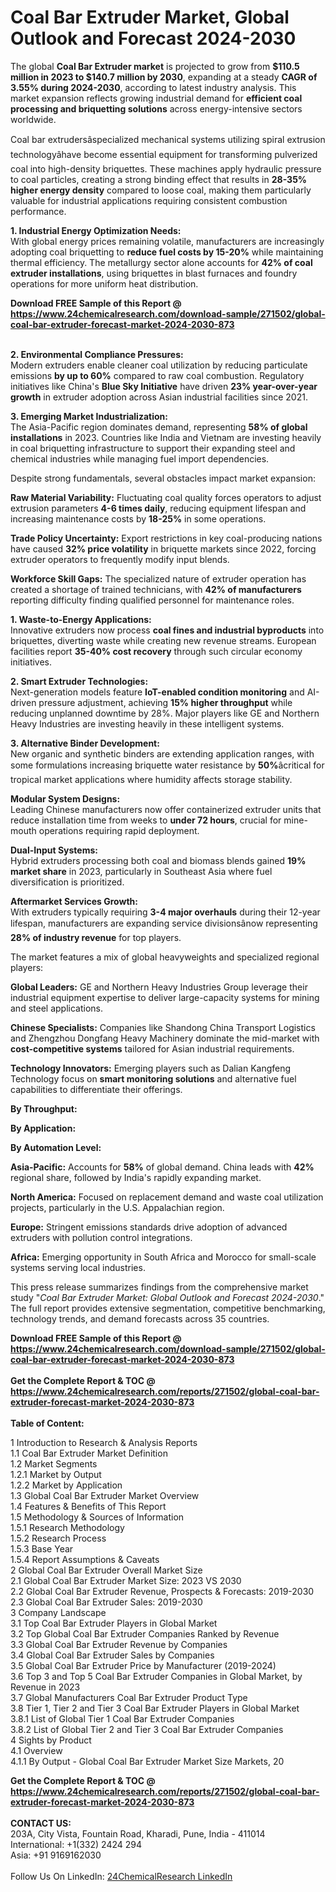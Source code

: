 <h1>Coal Bar Extruder Market, Global Outlook and Forecast 2024-2030</h1><p>The global <strong>Coal Bar Extruder market</strong> is projected to grow from <strong>$110.5 million in 2023 to $140.7 million by 2030</strong>, expanding at a steady <strong>CAGR of 3.55% during 2024-2030</strong>, according to latest industry analysis. This market expansion reflects growing industrial demand for <strong>efficient coal processing and briquetting solutions</strong> across energy-intensive sectors worldwide.</p><p>Coal bar extrudersâspecialized mechanical systems utilizing spiral extrusion technologyâhave become essential equipment for transforming pulverized coal into high-density briquettes. These machines apply hydraulic pressure to coal particles, creating a strong binding effect that results in <strong>28-35% higher energy density</strong> compared to loose coal, making them particularly valuable for industrial applications requiring consistent combustion performance.</p><p><strong>1. Industrial Energy Optimization Needs:</strong><br>
With global energy prices remaining volatile, manufacturers are increasingly adopting coal briquetting to <strong>reduce fuel costs by 15-20%</strong> while maintaining thermal efficiency. The metallurgy sector alone accounts for <strong>42% of coal extruder installations</strong>, using briquettes in blast furnaces and foundry operations for more uniform heat distribution.</p><div><b>Download FREE Sample of this Report @ 
            <a href="https://www.24chemicalresearch.com/download-sample/271502/global-coal-bar-extruder-forecast-market-2024-2030-873">
            https://www.24chemicalresearch.com/download-sample/271502/global-coal-bar-extruder-forecast-market-2024-2030-873</a></b></div><br><p><strong>2. Environmental Compliance Pressures:</strong><br>
Modern extruders enable cleaner coal utilization by reducing particulate emissions <strong>by up to 60%</strong> compared to raw coal combustion. Regulatory initiatives like China's <strong>Blue Sky Initiative</strong> have driven <strong>23% year-over-year growth</strong> in extruder adoption across Asian industrial facilities since 2021.</p><p><strong>3. Emerging Market Industrialization:</strong><br>
The Asia-Pacific region dominates demand, representing <strong>58% of global installations</strong> in 2023. Countries like India and Vietnam are investing heavily in coal briquetting infrastructure to support their expanding steel and chemical industries while managing fuel import dependencies.</p><p>Despite strong fundamentals, several obstacles impact market expansion:</p><p><strong>Raw Material Variability:</strong> Fluctuating coal quality forces operators to adjust extrusion parameters <strong>4-6 times daily</strong>, reducing equipment lifespan and increasing maintenance costs by <strong>18-25%</strong> in some operations.</p><p><strong>Trade Policy Uncertainty:</strong> Export restrictions in key coal-producing nations have caused <strong>32% price volatility</strong> in briquette markets since 2022, forcing extruder operators to frequently modify input blends.</p><p><strong>Workforce Skill Gaps:</strong> The specialized nature of extruder operation has created a shortage of trained technicians, with <strong>42% of manufacturers</strong> reporting difficulty finding qualified personnel for maintenance roles.</p><p><strong>1. Waste-to-Energy Applications:</strong><br>
Innovative extruders now process <strong>coal fines and industrial byproducts</strong> into briquettes, diverting waste while creating new revenue streams. European facilities report <strong>35-40% cost recovery</strong> through such circular economy initiatives.</p><p><strong>2. Smart Extruder Technologies:</strong><br>
Next-generation models feature <strong>IoT-enabled condition monitoring</strong> and AI-driven pressure adjustment, achieving <strong>15% higher throughput</strong> while reducing unplanned downtime by 28%. Major players like GE and Northern Heavy Industries are investing heavily in these intelligent systems.</p><p><strong>3. Alternative Binder Development:</strong><br>
New organic and synthetic binders are extending application ranges, with some formulations increasing briquette water resistance by <strong>50%</strong>âcritical for tropical market applications where humidity affects storage stability.</p><p><strong>Modular System Designs:</strong><br>
	Leading Chinese manufacturers now offer containerized extruder units that reduce installation time from weeks to <strong>under 72 hours</strong>, crucial for mine-mouth operations requiring rapid deployment.</p><p><strong>Dual-Input Systems:</strong><br>
	Hybrid extruders processing both coal and biomass blends gained <strong>19% market share</strong> in 2023, particularly in Southeast Asia where fuel diversification is prioritized.</p><p><strong>Aftermarket Services Growth:</strong><br>
	With extruders typically requiring <strong>3-4 major overhauls</strong> during their 12-year lifespan, manufacturers are expanding service divisionsânow representing <strong>28% of industry revenue</strong> for top players.</p><p>The market features a mix of global heavyweights and specialized regional players:</p><p><strong>Global Leaders:</strong> GE and Northern Heavy Industries Group leverage their industrial equipment expertise to deliver large-capacity systems for mining and steel applications.</p><p><strong>Chinese Specialists:</strong> Companies like Shandong China Transport Logistics and Zhengzhou Dongfang Heavy Machinery dominate the mid-market with <strong>cost-competitive systems</strong> tailored for Asian industrial requirements.</p><p><strong>Technology Innovators:</strong> Emerging players such as Dalian Kangfeng Technology focus on <strong>smart monitoring solutions</strong> and alternative fuel capabilities to differentiate their offerings.</p><p><strong>By Throughput:</strong></p><p><strong>By Application:</strong></p><p><strong>By Automation Level:</strong></p><p><strong>Asia-Pacific:</strong> Accounts for <strong>58%</strong> of global demand. China leads with <strong>42%</strong> regional share, followed by India's rapidly expanding market.</p><p><strong>North America:</strong> Focused on replacement demand and waste coal utilization projects, particularly in the U.S. Appalachian region.</p><p><strong>Europe:</strong> Stringent emissions standards drive adoption of advanced extruders with pollution control integrations.</p><p><strong>Africa:</strong> Emerging opportunity in South Africa and Morocco for small-scale systems serving local industries.</p><p>This press release summarizes findings from the comprehensive market study "<em>Coal Bar Extruder Market: Global Outlook and Forecast 2024-2030</em>." The full report provides extensive segmentation, competitive benchmarking, technology trends, and demand forecasts across 35 countries.</p><div><b>Download FREE Sample of this Report @ 
            <a href="https://www.24chemicalresearch.com/download-sample/271502/global-coal-bar-extruder-forecast-market-2024-2030-873">
            https://www.24chemicalresearch.com/download-sample/271502/global-coal-bar-extruder-forecast-market-2024-2030-873</a></b></div><br><div><b>Get the Complete Report & TOC @ 
            <a href="https://www.24chemicalresearch.com/reports/271502/global-coal-bar-extruder-forecast-market-2024-2030-873">
            https://www.24chemicalresearch.com/reports/271502/global-coal-bar-extruder-forecast-market-2024-2030-873</a></b></div><br>
            <b>Table of Content:</b><p>1 Introduction to Research & Analysis Reports<br />
    1.1 Coal Bar Extruder Market Definition<br />
    1.2 Market Segments<br />
        1.2.1 Market by Output<br />
        1.2.2 Market by Application<br />
    1.3 Global Coal Bar Extruder Market Overview<br />
    1.4 Features & Benefits of This Report<br />
    1.5 Methodology & Sources of Information<br />
        1.5.1 Research Methodology<br />
        1.5.2 Research Process<br />
        1.5.3 Base Year<br />
        1.5.4 Report Assumptions & Caveats<br />
2 Global Coal Bar Extruder Overall Market Size<br />
    2.1 Global Coal Bar Extruder Market Size: 2023 VS 2030<br />
    2.2 Global Coal Bar Extruder Revenue, Prospects & Forecasts: 2019-2030<br />
    2.3 Global Coal Bar Extruder Sales: 2019-2030<br />
3 Company Landscape<br />
    3.1 Top Coal Bar Extruder Players in Global Market<br />
    3.2 Top Global Coal Bar Extruder Companies Ranked by Revenue<br />
    3.3 Global Coal Bar Extruder Revenue by Companies<br />
    3.4 Global Coal Bar Extruder Sales by Companies<br />
    3.5 Global Coal Bar Extruder Price by Manufacturer (2019-2024)<br />
    3.6 Top 3 and Top 5 Coal Bar Extruder Companies in Global Market, by Revenue in 2023<br />
    3.7 Global Manufacturers Coal Bar Extruder Product Type<br />
    3.8 Tier 1, Tier 2 and Tier 3 Coal Bar Extruder Players in Global Market<br />
        3.8.1 List of Global Tier 1 Coal Bar Extruder Companies<br />
        3.8.2 List of Global Tier 2 and Tier 3 Coal Bar Extruder Companies<br />
4 Sights by Product<br />
    4.1 Overview<br />
        4.1.1 By Output - Global Coal Bar Extruder Market Size Markets, 20</p><div><b>Get the Complete Report & TOC @ 
            <a href="https://www.24chemicalresearch.com/reports/271502/global-coal-bar-extruder-forecast-market-2024-2030-873">
            https://www.24chemicalresearch.com/reports/271502/global-coal-bar-extruder-forecast-market-2024-2030-873</a></b></div><br><b>CONTACT US:</b><br>
            203A, City Vista, Fountain Road, Kharadi, Pune, India - 411014<br>
            International: +1(332) 2424 294<br>
            Asia: +91 9169162030 <br><br>
            Follow Us On LinkedIn: <a href="https://www.linkedin.com/company/24chemicalresearch/">24ChemicalResearch LinkedIn</a>